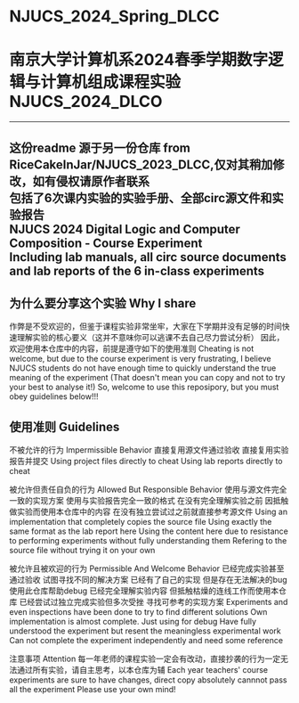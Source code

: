 # NJUCS_2024_Spring_DLCC
南京大学计算机系2024春季学期数字逻辑与计算机组成课程实验
NJUCS_2024_DLCO
====
----
这份readme 源于另一份仓库 from RiceCakeInJar/NJUCS_2023_DLCC,仅对其稍加修改，如有侵权请原作者联系  
包括了6次课内实验的实验手册、全部circ源文件和实验报告  
NJUCS 2024 Digital Logic and Computer Composition - Course Experiment  
Including lab manuals, all circ source documents and lab reports of the 6 in-class experiments  
---
为什么要分享这个实验 Why I share  
-----
作弊是不受欢迎的，但鉴于课程实验非常坐牢，大家在下学期并没有足够的时间快速理解实验的核心要义（这并不意味你可以逃课不去自己尽力尝试分析）
因此，欢迎使用本仓库中的内容，前提是遵守如下的使用准则
Cheating is not welcome, but due to the course experiment is very frustrating, I believe NJUCS students do not have enough time to quickly understand the true meaning of the experiment
(That doesn't mean you can copy and not to try your best to analyse it!)
So, welcome to use this reposipory, but you must obey guidelines below!!!

使用准则 Guidelines
----
不被允许的行为 Impermissible Behavior
直接复用源文件通过验收
直接复用实验报告并提交
Using project files directly to cheat
Using lab reports directly to cheat

被允许但责任自负的行为 Allowed But Responsible Behavior
使用与源文件完全一致的实现方案
使用与实验报告完全一致的格式
在没有完全理解实验之前 因抵触做实验而使用本仓库中的内容
在没有独立尝试过之前就直接参考源文件
Using an implementation that completely copies the source file
Using exactly the same format as the lab report here
Using the content here due to resistance to performing experiments without fully understanding them
Refering to the source file without trying it on your own

被允许且被欢迎的行为 Permissible And Welcome Behavior
已经完成实验甚至通过验收 试图寻找不同的解决方案
已经有了自己的实现 但是存在无法解决的bug 使用此仓库帮助debug
已经完全理解实验内容 但抵触枯燥的连线工作而使用本仓库
已经尝试过独立完成实验但多次受挫 寻找可参考的实现方案
Experiments and even inspections have been done to try to find different solutions
Own implementation is almost complete. Just using for debug
Have fully understood the experiment but resent the meaningless experimental work
Can not complete the experiment independently and need some reference

注意事项 Attention
每一年老师的课程实验一定会有改动，直接抄袭的行为一定无法通过所有实验，请自主思考，以本仓库为辅
Each year teachers' course experiments are sure to have changes, direct copy absolutely cannnot pass all the experiment
Please use your own mind!
